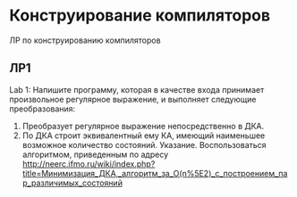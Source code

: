 # Конструирование компиляторов

ЛР по конструированию компиляторов

## ЛР1
Lab 1:
Напишите программу, которая в качестве входа принимает произвольное регулярное выражение, и выполняет следующие преобразования:
1. Преобразует регулярное выражение непосредственно в ДКА.
2. По ДКА строит эквивалентный ему КА, имеющий наименьшее возможное количество состояний.
Указание. Воспользоваться алгоритмом, приведенным по адресу http://neerc.ifmo.ru/wiki/index.php?title=Минимизация_ДКА,_алгоритм_за_O(n%5E2)_с_построением_пар_различимых_состояний